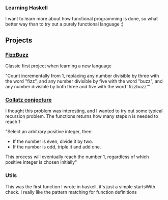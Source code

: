 ### Learning Haskell

I want to learn more about how functional programming is done, so what better way than to try out a purely functional language :)


## Projects

### [FizzBuzz](https://en.wikipedia.org/wiki/Fizz_buzz)

Classic first project when learning a new language

"Count incrementally from 1, replacing any number divisible by three with the word "fizz", and any number divisible by five with the word "buzz", and any number divisible by both three and five with the word 'fizzbuzz'"


### [Collatz conjecture](https://en.wikipedia.org/wiki/Collatz_conjecture)

I thought this problem was interesting, and I wanted to try out some typical recursion problem. The functions returns how many steps n is needed to reach 1 


"Select an arbitrary positive integer, then:
- If the number is even, divide it by two.
- If the number is odd, triple it and add one.

This process will eventually reach the number 1, regardless of which positive integer is chosen initially"

### Utils

This was the first function I wrote in haskell, it's just a simple startsWith check. I really like the pattern matching for function definitions